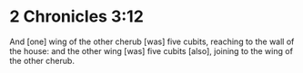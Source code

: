 # 2 Chronicles 3:12

And [one] wing of the other cherub [was] five cubits, reaching to the wall of the house: and the other wing [was] five cubits [also], joining to the wing of the other cherub.